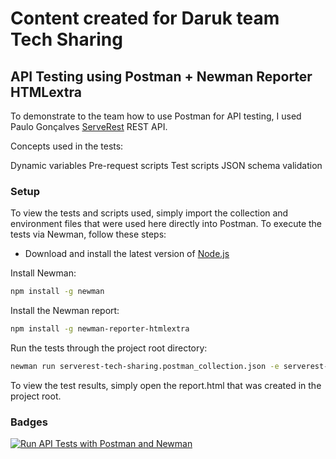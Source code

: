 # Content created for Daruk team Tech Sharing

## API Testing using Postman + Newman Reporter HTMLextra

To demonstrate to the team how to use Postman for API testing, I used Paulo Gonçalves [ServeRest](https://serverest.dev/) REST API.

Concepts used in the tests:

Dynamic variables
Pre-request scripts
Test scripts
JSON schema validation

### Setup

To view the tests and scripts used, simply import the collection and environment files that were used here directly into Postman. To execute the tests via Newman, follow these steps:

- Download and install the latest version of [Node.js](https://nodejs.org/en/)

Install Newman:
```sh
npm install -g newman
```

Install the Newman report:
```sh
npm install -g newman-reporter-htmlextra
```

Run the tests through the project root directory:
```sh
newman run serverest-tech-sharing.postman_collection.json -e serverest-tech-sharing.postman_environment.json --reporters cli,htmlextra --reporter-htmlextra-export report.html
```

To view the test results, simply open the report.html that was created in the project root.

### Badges

[![Run API Tests with Postman and Newman](https://github.com/Samska/serverest-tech-sharing/actions/workflows/postman.yml/badge.svg)](https://github.com/Samska/serverest-tech-sharing/actions/workflows/postman.yml)